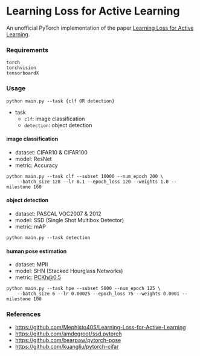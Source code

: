 # Learning Loss for Active Learning

An unofficial PyTorch implementation of the paper [Learning Loss for Active Learning](https://arxiv.org/pdf/1905.03677.pdf).

### Requirements

```shell
torch
torchvision
tensorboardX
```

### Usage

```shell
python main.py --task {clf OR detection}
```

-  task
    - ```clf```: image classification
    - ```detection```: object detection
    

#### image classification
- dataset: CIFAR10 & CIFAR100
- model: ResNet
- metric: Accuracy

```shell
python main.py --task clf --subset 10000 --num_epoch 200 \
    --batch_size 128 --lr 0.1 --epoch_loss 120 --weights 1.0 --milestone 160
```

#### object detection
- dataset: PASCAL VOC2007 & 2012
- model: SSD (Single Shot Multibox Detector)
- metric: mAP

```shell
python main.py --task detection 
```

#### human pose estimation
- dataset: MPII
- model: SHN (Stacked Hourglass Networks)
- metric: PCKh@0.5

```shell
python main.py --task hpe --subset 5000 --num_epoch 125 \
    --batch_size 6 --lr 0.00025 --epoch_loss 75 --weights 0.0001 --milestone 100
```

### References

- https://github.com/Mephisto405/Learning-Loss-for-Active-Learning
- https://github.com/amdegroot/ssd.pytorch
- https://github.com/bearpaw/pytorch-pose
- https://github.com/kuangliu/pytorch-cifar






